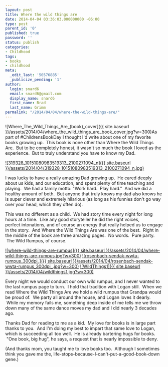 ```yaml
---
layout: post
title: Where the wild things are
date: 2014-04-04 03:36:03.000000000 -06:00
type: post
parent_id: '0'
published: true
password: ''
status: publish
categories:
- Childhood
tags:
- books
- childhood
meta:
  _edit_last: '50576885'
  _publicize_pending: '1'
author:
  login: snard6
  email: snard6@gmail.com
  display_name: snard6
  first_name: Brad
  last_name: Grimm
permalink: "/2014/04/04/where-the-wild-things-are/"
---
```

![Where_The_Wild_Things_Are_(book)_cover]({{ site.baseurl }}/assets/2014/04/where_the_wild_things_are_book_cover.jpg?w=300)As part of&nbsp;#ChildrensBookDay I thought I'd write about one of my favorite books growing up. &nbsp;This book is none other than&nbsp;Where the Wild Things Are. &nbsp;But to be completely honest, it wasn't so much the book I loved as the experience. &nbsp;But to truly understand you have to know my Dad.

[![319328_10151080983519313_2100271094_n]({{ site.baseurl }}/assets/2014/04/319328_10151080983519313_2100271094_n.jpg)](http://bradgrimm.files.wordpress.com/2014/04/319328_10151080983519313_2100271094_n.jpg)

I was lucky to have a really amazing Dad growing up. &nbsp;He cared deeply about us kids, and our education, and spent plenty of time teaching and playing. &nbsp;We had a family motto: "Work hard. &nbsp;Play hard." &nbsp;And we did a healthy amount of both. &nbsp;But anyone that truly knows my dad also knows he is super clever and extremely hilarious (as long as his funnies don't go way over your head, which they often do).

This was no different as a child. &nbsp;We had story time every night for long hours at a time. &nbsp;Like any good storyteller he did the right voices, perfect&nbsp;intonations, and of course an energy that really helped us to engage in the story. &nbsp;And Where the Wild Things Are was one of the best. &nbsp;Right in the middle of the book are three amazing pages. &nbsp;No words. &nbsp;Pure party. &nbsp;The Wild Rumpus, of course.

[![where-wild-things-are-rumpus]({{ site.baseurl }}/assets/2014/04/where-wild-things-are-rumpus.jpg?w=300)](http://bradgrimm.files.wordpress.com/2014/04/where-wild-things-are-rumpus.jpg) [![rosenbach-sendak-wwta-rumpus_300dpi_]({{ site.baseurl }}/assets/2014/04/rosenbach-sendak-wwta-rumpus_300dpi_.jpg?w=300)](http://bradgrimm.files.wordpress.com/2014/04/rosenbach-sendak-wwta-rumpus_300dpi_.jpg) [![WildThings1]({{ site.baseurl }}/assets/2014/04/wildthings1.jpg?w=300)](http://bradgrimm.files.wordpress.com/2014/04/wildthings1.jpg)

Every night we would conduct our own wild rumpus, and I never wanted to the last rumpus&nbsp;page to turn. &nbsp;I hold that tradition with Logan still. &nbsp;When we read&nbsp;Where the Wild Things Are we hold a wild rumpus that Grandpa would be proud of. &nbsp;We party all around the house, and Logan loves it dearly. &nbsp;While my memory fails me, something deep inside of me tells me we throw down many of the same dance moves my dad and I did&nbsp;nearly 3 decades ago.

Thanks Dad for reading to me as a kid. &nbsp;My love for books is in large part thanks to you. &nbsp;And I'm doing my best to impart that same love to Logan, which is succeeding all too well. &nbsp;He is already bartering hugs for books. &nbsp;"One book, big hug", he says, a request that is nearly impossible to deny.

(And&nbsp;thanks mom, you&nbsp;taught me to love books too. &nbsp;Although I sometimes think you gave me the, life-stops-because-I-can't-put-a-good-book-down gene.)

